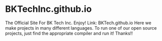 # BKTechInc.github.io
The Official Site For BK Tech Inc. Enjoy! Link: BKTech.github.io
Here we make projects in many different languages. To run one of our open source projects, just find the appropriate compiler and run it! Thanks!!
